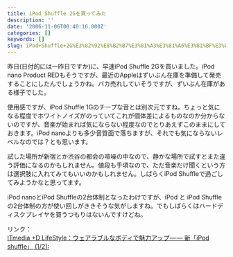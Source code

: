 ```yaml
---
title: iPod Shuffle 2Gを買ってみた
description: ''
date: '2006-11-06T00:40:16.000Z'
categories: []
keywords: []
slug: iPod+Shuffle+2G%E3%82%92%E8%B2%B7%E3%81%A3%E3%81%A6%E3%81%BF%E3%81%9F
---
```

昨日(日付的には一昨日ですか)に、早速iPod Shuffle 2Gを買いました。iPod nano Product REDもそうですが、最近のAppleはずいぶん在庫を準備して発売することにしたんでしょうかね。バカ売れしていそうですが、ずいぶん在庫がある様子でした。

使用感ですが、iPod Shuffle 1Gのチープな音とは別次元ですね。ちょっと気になる程度でホワイトノイズがのっていてこれが個体差によるものなのか分からないのですが、音楽が始まれば気にならない程度なのでとりあえずこのままにしておきます。iPod nanoよりも多少音質面で落ちますが、それでも気にならないレベルなのでは？とも思います。

試した場所が新宿とか渋谷の都会の喧噪の中なので、静かな場所で試すとまた違う評価になるのかもしれません。値段も手頃なので、ただ音楽だけ聞くという方は選択肢に入れてみてもいいのかもしれません。しばらくiPod Shuffleで過ごしてみようかなと思ってます。

iPod nanoとiPod Shuffleの2台体制となったわけですが、iPod と iPod Shuffleの2台体制の方が使い回しがききそうな気がしますね。でもしばらくはハードディスクプレイヤを買うつもりはないんですけどね。

リンク：  
[ITmedia +D LifeStyle：ウェアラブルなボディで魅力アップ — — 新「iPod shuffle」 (1/2):](http://plusd.itmedia.co.jp/lifestyle/articles/0611/02/news060.html)